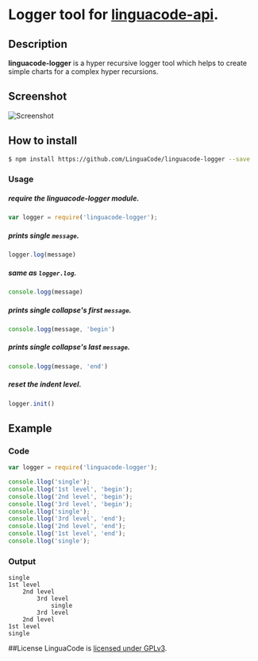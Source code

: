 # Logger tool for [linguacode-api](https://github.com/LinguaCode/linguacode-api).

## Description
**linguacode-logger** is a hyper recursive logger tool which helps to create simple charts for a complex hyper recursions.

## Screenshot
![Screenshot](https://raw.githubusercontent.com/LinguaCode/linguacode-logger/master/screenshots/image.png)

## How to install

```sh
$ npm install https://github.com/LinguaCode/linguacode-logger --save
```

### Usage

##### require the **linguacode-logger** module.
```javascript
var logger = require('linguacode-logger');
```

##### prints single `message`.
```javascript
logger.log(message)
```

##### same as `logger.log`.
```javascript
console.logg(message)
```

##### prints single collapse's first `message`.
```javascript
console.logg(message, 'begin')
```

##### prints single collapse's last `message`.
```javascript
console.logg(message, 'end')
```

##### reset the indent level.
```javascript
logger.init()
```


## Example

### Code

```javascript
var logger = require('linguacode-logger');

console.llog('single');
console.llog('1st level', 'begin');
console.llog('2nd level', 'begin');
console.llog('3rd level', 'begin');
console.llog('single');
console.llog('3rd level', 'end');
console.llog('2nd level', 'end');
console.llog('1st level', 'end');
console.llog('single');
```

### Output
```
single
1st level
    2nd level
        3rd level
            single
        3rd level
    2nd level
1st level
single
```

##License
LinguaCode is [licensed under GPLv3](https://github.com/LinguaCode/linguacode-logger/blob/master/LICENSE.txt).
